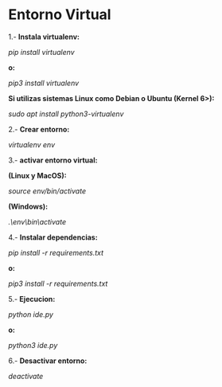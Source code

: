 # Entorno Virtual

1.- **Instala virtualenv:**

*pip install virtualenv*

**o:**

*pip3 install virtualenv*

**Si utilizas sistemas Linux como Debian o Ubuntu (Kernel 6>):**

*sudo apt install python3-virtualenv*

2.- **Crear entorno:**

*virtualenv env*

3.- **activar entorno virtual:**

**(Linux y MacOS):**

*source env/bin/activate*

**(Windows):**

*.\env\bin\activate*

4.- **Instalar dependencias:**

*pip install -r requirements.txt*

**o:**

*pip3 install -r requirements.txt*

5.- **Ejecucion:**

*python ide.py*

**o:**

*python3 ide.py*

6.- **Desactivar entorno:**

*deactivate*

